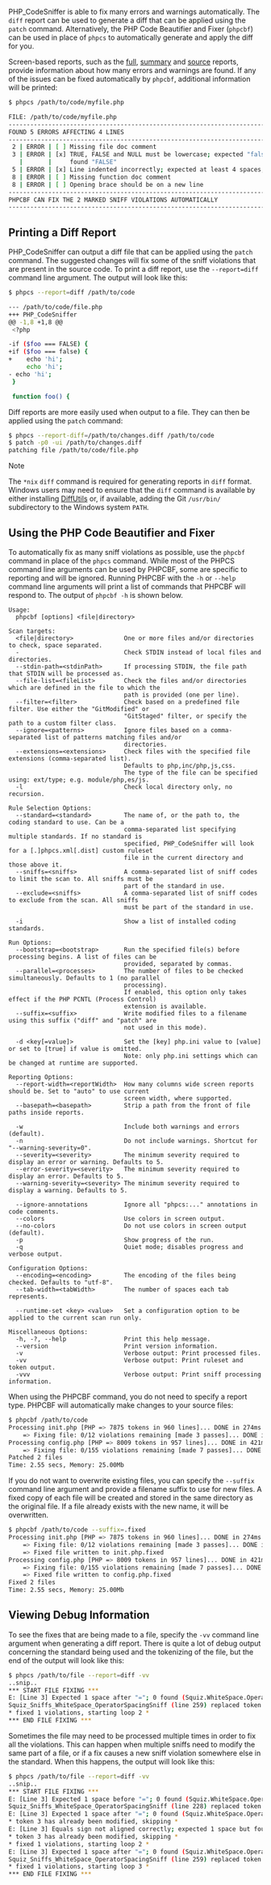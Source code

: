 PHP_CodeSniffer is able to fix many errors and warnings automatically. The `diff` report can be used to generate a diff that can be applied using the `patch` command. Alternatively, the PHP Code Beautifier and Fixer (`phpcbf`) can be used in place of `phpcs` to automatically generate and apply the diff for you.

Screen-based reports, such as the [full](https://github.com/PHPCSStandards/PHP_CodeSniffer/wiki/Reporting#printing-full-and-summary-reports), [summary](https://github.com/PHPCSStandards/PHP_CodeSniffer/wiki/Reporting#printing-full-and-summary-reports) and [source](https://github.com/PHPCSStandards/PHP_CodeSniffer/wiki/Reporting#printing-a-source-report) reports, provide information about how many errors and warnings are found. If any of the issues can be fixed automatically by `phpcbf`, additional information will be printed:

```bash
$ phpcs /path/to/code/myfile.php

FILE: /path/to/code/myfile.php
--------------------------------------------------------------------------------
FOUND 5 ERRORS AFFECTING 4 LINES
--------------------------------------------------------------------------------
 2 | ERROR | [ ] Missing file doc comment
 3 | ERROR | [x] TRUE, FALSE and NULL must be lowercase; expected "false" but
   |       |     found "FALSE"
 5 | ERROR | [x] Line indented incorrectly; expected at least 4 spaces, found 1
 8 | ERROR | [ ] Missing function doc comment
 8 | ERROR | [ ] Opening brace should be on a new line
--------------------------------------------------------------------------------
PHPCBF CAN FIX THE 2 MARKED SNIFF VIOLATIONS AUTOMATICALLY
--------------------------------------------------------------------------------
```

## Printing a Diff Report
PHP_CodeSniffer can output a diff file that can be applied using the `patch` command. The suggested changes will fix some of the sniff violations that are present in the source code. To print a diff report, use the `--report=diff` command line argument. The output will look like this:

```bash
$ phpcs --report=diff /path/to/code

--- /path/to/code/file.php
+++ PHP_CodeSniffer
@@ -1,8 +1,8 @@
 <?php

-if ($foo === FALSE) {
+if ($foo === false) {
+    echo 'hi';
     echo 'hi';
- echo 'hi';
 }

 function foo() {
```

Diff reports are more easily used when output to a file. They can then be applied using the `patch` command:

```bash
$ phpcs --report-diff=/path/to/changes.diff /path/to/code
$ patch -p0 -ui /path/to/changes.diff
patching file /path/to/code/file.php
```

> [!NOTE]
> The `*nix` `diff` command is required for generating reports in `diff` format. Windows users may need to ensure that the `diff` command is available by either installing [DiffUtils](http://gnuwin32.sourceforge.net/packages/diffutils.htm) or, if available, adding the Git `/usr/bin/` subdirectory to the Windows system `PATH`.

## Using the PHP Code Beautifier and Fixer
To automatically fix as many sniff violations as possible, use the `phpcbf` command in place of the `phpcs` command. While most of the PHPCS command line arguments can be used by PHPCBF, some are specific to reporting and will be ignored. Running PHPCBF with the `-h` or `--help` command line arguments will print a list of commands that PHPCBF will respond to. The output of `phpcbf -h` is shown below.
```
Usage:
  phpcbf [options] <file|directory>

Scan targets:
  <file|directory>              One or more files and/or directories to check, space separated.
  -                             Check STDIN instead of local files and directories.
  --stdin-path=<stdinPath>      If processing STDIN, the file path that STDIN will be processed as.
  --file-list=<fileList>        Check the files and/or directories which are defined in the file to which the
                                path is provided (one per line).
  --filter=<filter>             Check based on a predefined file filter. Use either the "GitModified" or
                                "GitStaged" filter, or specify the path to a custom filter class.
  --ignore=<patterns>           Ignore files based on a comma-separated list of patterns matching files and/or
                                directories.
  --extensions=<extensions>     Check files with the specified file extensions (comma-separated list).
                                Defaults to php,inc/php,js,css.
                                The type of the file can be specified using: ext/type; e.g. module/php,es/js.
  -l                            Check local directory only, no recursion.

Rule Selection Options:
  --standard=<standard>         The name of, or the path to, the coding standard to use. Can be a
                                comma-separated list specifying multiple standards. If no standard is
                                specified, PHP_CodeSniffer will look for a [.]phpcs.xml[.dist] custom ruleset
                                file in the current directory and those above it.
  --sniffs=<sniffs>             A comma-separated list of sniff codes to limit the scan to. All sniffs must be
                                part of the standard in use.
  --exclude=<sniffs>            A comma-separated list of sniff codes to exclude from the scan. All sniffs
                                must be part of the standard in use.

  -i                            Show a list of installed coding standards.

Run Options:
  --bootstrap=<bootstrap>       Run the specified file(s) before processing begins. A list of files can be
                                provided, separated by commas.
  --parallel=<processes>        The number of files to be checked simultaneously. Defaults to 1 (no parallel
                                processing).
                                If enabled, this option only takes effect if the PHP PCNTL (Process Control)
                                extension is available.
  --suffix=<suffix>             Write modified files to a filename using this suffix ("diff" and "patch" are
                                not used in this mode).

  -d <key[=value]>              Set the [key] php.ini value to [value] or set to [true] if value is omitted.
                                Note: only php.ini settings which can be changed at runtime are supported.

Reporting Options:
  --report-width=<reportWidth>  How many columns wide screen reports should be. Set to "auto" to use current
                                screen width, where supported.
  --basepath=<basepath>         Strip a path from the front of file paths inside reports.

  -w                            Include both warnings and errors (default).
  -n                            Do not include warnings. Shortcut for "--warning-severity=0".
  --severity=<severity>         The minimum severity required to display an error or warning. Defaults to 5.
  --error-severity=<severity>   The minimum severity required to display an error. Defaults to 5.
  --warning-severity=<severity> The minimum severity required to display a warning. Defaults to 5.

  --ignore-annotations          Ignore all "phpcs:..." annotations in code comments.
  --colors                      Use colors in screen output.
  --no-colors                   Do not use colors in screen output (default).
  -p                            Show progress of the run.
  -q                            Quiet mode; disables progress and verbose output.

Configuration Options:
  --encoding=<encoding>         The encoding of the files being checked. Defaults to "utf-8".
  --tab-width=<tabWidth>        The number of spaces each tab represents.

  --runtime-set <key> <value>   Set a configuration option to be applied to the current scan run only.

Miscellaneous Options:
  -h, -?, --help                Print this help message.
  --version                     Print version information.
  -v                            Verbose output: Print processed files.
  -vv                           Verbose output: Print ruleset and token output.
  -vvv                          Verbose output: Print sniff processing information.
```

When using the PHPCBF command, you do not need to specify a report type. PHPCBF will automatically make changes to your source files:

```bash
$ phpcbf /path/to/code
Processing init.php [PHP => 7875 tokens in 960 lines]... DONE in 274ms (12 fixable violations)
    => Fixing file: 0/12 violations remaining [made 3 passes]... DONE in 412ms
Processing config.php [PHP => 8009 tokens in 957 lines]... DONE in 421ms (155 fixable violations)
    => Fixing file: 0/155 violations remaining [made 7 passes]... DONE in 937ms
Patched 2 files
Time: 2.55 secs, Memory: 25.00Mb
```

If you do not want to overwrite existing files, you can specify the `--suffix` command line argument and provide a filename suffix to use for new files. A fixed copy of each file will be created and stored in the same directory as the original file. If a file already exists with the new name, it will be overwritten.

```bash
$ phpcbf /path/to/code --suffix=.fixed
Processing init.php [PHP => 7875 tokens in 960 lines]... DONE in 274ms (12 fixable violations)
    => Fixing file: 0/12 violations remaining [made 3 passes]... DONE in 412ms
    => Fixed file written to init.php.fixed
Processing config.php [PHP => 8009 tokens in 957 lines]... DONE in 421ms (155 fixable violations)
    => Fixing file: 0/155 violations remaining [made 7 passes]... DONE in 937ms
    => Fixed file written to config.php.fixed
Fixed 2 files
Time: 2.55 secs, Memory: 25.00Mb
```

## Viewing Debug Information

To see the fixes that are being made to a file, specify the `-vv` command line argument when generating a diff report. There is quite a lot of debug output concerning the standard being used and the tokenizing of the file, but the end of the output will look like this:

```bash
$ phpcs /path/to/file --report=diff -vv
..snip..
*** START FILE FIXING ***
E: [Line 3] Expected 1 space after "="; 0 found (Squiz.WhiteSpace.OperatorSpacing.NoSpaceAfter)
Squiz_Sniffs_WhiteSpace_OperatorSpacingSniff (line 259) replaced token 4 (T_EQUAL) "=" => "=·"
* fixed 1 violations, starting loop 2 *
*** END FILE FIXING ***
```

Sometimes the file may need to be processed multiple times in order to fix all the violations. This can happen when multiple sniffs need to modify the same part of a file, or if a fix causes a new sniff violation somewhere else in the standard. When this happens, the output will look like this:

```bash
$ phpcs /path/to/file --report=diff -vv
..snip..
*** START FILE FIXING ***
E: [Line 3] Expected 1 space before "="; 0 found (Squiz.WhiteSpace.OperatorSpacing.NoSpaceBefore)
Squiz_Sniffs_WhiteSpace_OperatorSpacingSniff (line 228) replaced token 3 (T_EQUAL) "=" => "·="
E: [Line 3] Expected 1 space after "="; 0 found (Squiz.WhiteSpace.OperatorSpacing.NoSpaceAfter)
* token 3 has already been modified, skipping *
E: [Line 3] Equals sign not aligned correctly; expected 1 space but found 0 spaces (Generic.Formatting.MultipleStatementAlignment.Incorrect)
* token 3 has already been modified, skipping *
* fixed 1 violations, starting loop 2 *
E: [Line 3] Expected 1 space after "="; 0 found (Squiz.WhiteSpace.OperatorSpacing.NoSpaceAfter)
Squiz_Sniffs_WhiteSpace_OperatorSpacingSniff (line 259) replaced token 4 (T_EQUAL) "=" => "=·"
* fixed 1 violations, starting loop 3 *
*** END FILE FIXING ***
```
